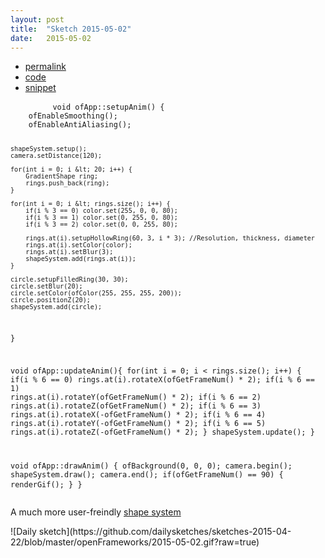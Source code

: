 ```yaml
---
layout: post
title:  "Sketch 2015-05-02"
date:   2015-05-02
---
```

<div class="code">
    <ul>
        <li><a href="{% post_url 2015-05-02-sketch %}">permalink</a></li>
        <li><a href="https://github.com/dailysketches/dailySketches/tree/master/sketches/2015-05-02">code</a></li>
        <li><a href="#" class="snippet-button">snippet</a></li>
    </ul>
    <pre class="snippet">
        <code class="cpp">void ofApp::setupAnim() {
    ofEnableSmoothing();
    ofEnableAntiAliasing();
    
    shapeSystem.setup();
    camera.setDistance(120);
    
    for(int i = 0; i &lt; 20; i++) {
        GradientShape ring;
        rings.push_back(ring);
    }
    
    for(int i = 0; i &lt; rings.size(); i++) {
        if(i % 3 == 0) color.set(255, 0, 0, 80);
        if(i % 3 == 1) color.set(0, 255, 0, 80);
        if(i % 3 == 2) color.set(0, 0, 255, 80);
        
        rings.at(i).setupHollowRing(60, 3, i * 3); //Resolution, thickness, diameter
        rings.at(i).setColor(color);
        rings.at(i).setBlur(3);
        shapeSystem.add(rings.at(i));
    }
    
    circle.setupFilledRing(30, 30);
    circle.setBlur(20);
    circle.setColor(ofColor(255, 255, 255, 200));
    circle.positionZ(20);
    shapeSystem.add(circle);
}

void ofApp::updateAnim(){
    for(int i = 0; i &lt; rings.size(); i++) {
        if(i % 6 == 0) rings.at(i).rotateX(ofGetFrameNum() * 2);
        if(i % 6 == 1) rings.at(i).rotateY(ofGetFrameNum() * 2);
        if(i % 6 == 2) rings.at(i).rotateZ(ofGetFrameNum() * 2);
        if(i % 6 == 3) rings.at(i).rotateX(-ofGetFrameNum() * 2);
        if(i % 6 == 4) rings.at(i).rotateY(-ofGetFrameNum() * 2);
        if(i % 6 == 5) rings.at(i).rotateZ(-ofGetFrameNum() * 2);
    }
    shapeSystem.update();
}

void ofApp::drawAnim() {
    ofBackground(0, 0, 0);
    camera.begin();
    shapeSystem.draw();
    camera.end();
    if(ofGetFrameNum() == 90) {
        renderGif();
    }
}</code>
    </pre>
</div>
<p class="description">A much more user-freindly <a href="https://github.com/dailysketches/dailySketches/blob/master/sketches/2015-05-02/src/Shapes/GradientShape.cpp">shape system</a></p>
![Daily sketch](https://github.com/dailysketches/sketches-2015-04-22/blob/master/openFrameworks/2015-05-02.gif?raw=true)
